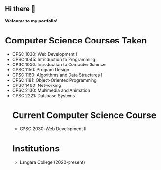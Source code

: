 ## Hi there 👋

<!--

**Here are some ideas to get you started:**

🙋‍♀️ A short introduction - what is your organization all about?
🌈 Contribution guidelines - how can the community get involved?
👩‍💻 Useful resources - where can the community find your docs? Is there anything else the community should know?
🍿 Fun facts - what does your team eat for breakfast?
🧙 Remember, you can do mighty things with the power of [Markdown](https://docs.github.com/github/writing-on-github/getting-started-with-writing-and-formatting-on-github/basic-writing-and-formatting-syntax)
-->

<b>
  <p>Welcome to my portfolio!</p>
</b>

# Computer Science Courses Taken
<ul>
  <li>CPSC 1030: Web Development I</li>
  <li>CPSC 1045: Introduction to Programming</li>
  <li>CPSC 1050: Introduction to Computer Science</li>
  <li>CPSC 1150: Program Design</li>
  <li>CPSC 1160: Algorithms and Data Structures I</li>
  <li>CPSC 1181: Object-Oriented Programming</li>
  <li>CPSC 1480: Networking</li>
  <li>CPSC 2130: Multimedia and Animation</li>
  <li>CPSC 2221: Database Systems</li>
</li>

# Current Computer Science Course
<ul>
  <li>CPSC 2030: Web Development II</li>
</ul>

# Institutions
<ul>
  <li>Langara College (2020-present)</li>
</ul>
